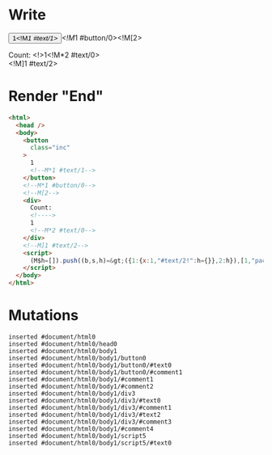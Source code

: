 # Write
  <button class=inc>1<!M*1 #text/1></button><!M*1 #button/0><!M[2><div>Count: <!>1<!M*2 #text/0></div><!M]1 #text/2><script>(M$h=[]).push((b,s,h)=>({1:{x:1,"#text/2!":h={}},2:h}),[1,"packages/translator-tags/src/__tests__/fixtures/custom-tag-parameters-from-single-arg/components/custom-tag.marko_0_x",])</script>


# Render "End"
```html
<html>
  <head />
  <body>
    <button
      class="inc"
    >
      1
      <!--M*1 #text/1-->
    </button>
    <!--M*1 #button/0-->
    <!--M[2-->
    <div>
      Count: 
      <!---->
      1
      <!--M*2 #text/0-->
    </div>
    <!--M]1 #text/2-->
    <script>
      (M$h=[]).push((b,s,h)=&gt;({1:{x:1,"#text/2!":h={}},2:h}),[1,"packages/translator-tags/src/__tests__/fixtures/custom-tag-parameters-from-single-arg/components/custom-tag.marko_0_x",])
    </script>
  </body>
</html>
```

# Mutations
```
inserted #document/html0
inserted #document/html0/head0
inserted #document/html0/body1
inserted #document/html0/body1/button0
inserted #document/html0/body1/button0/#text0
inserted #document/html0/body1/button0/#comment1
inserted #document/html0/body1/#comment1
inserted #document/html0/body1/#comment2
inserted #document/html0/body1/div3
inserted #document/html0/body1/div3/#text0
inserted #document/html0/body1/div3/#comment1
inserted #document/html0/body1/div3/#text2
inserted #document/html0/body1/div3/#comment3
inserted #document/html0/body1/#comment4
inserted #document/html0/body1/script5
inserted #document/html0/body1/script5/#text0
```